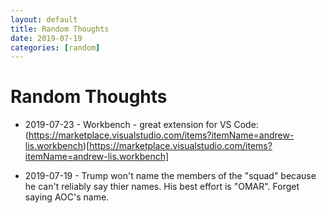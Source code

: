 ```yaml
---
layout: default
title: Random Thoughts
date: 2019-07-19
categories: [random]
---
```


# Random Thoughts

* 2019-07-23 - Workbench - great extension for VS Code: (https://marketplace.visualstudio.com/items?itemName=andrew-lis.workbench)[https://marketplace.visualstudio.com/items?itemName=andrew-lis.workbench]

* 2019-07-19 - Trump won't name the members of the "squad" because he can't reliably say thier names. His best effort is "OMAR". Forget saying AOC's name. 
